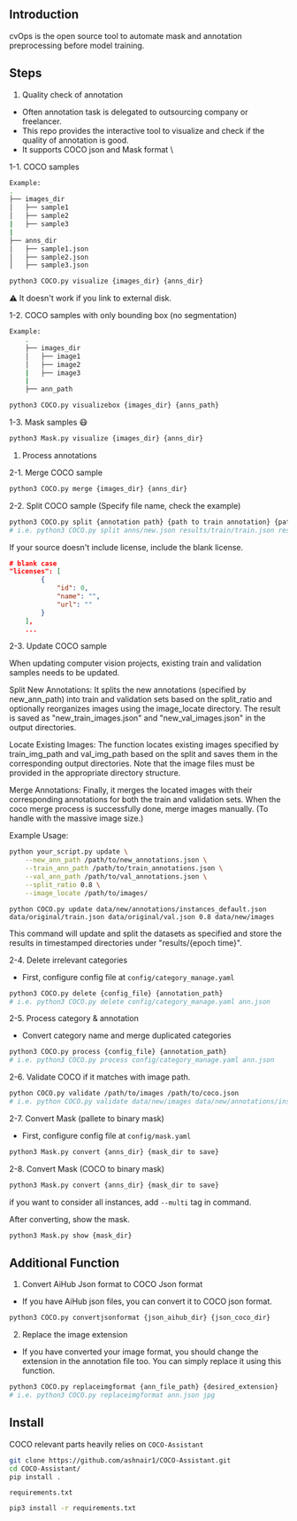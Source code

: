 ## Introduction
cvOps is the open source tool to automate mask and annotation preprocessing before model training.

## Steps

1. Quality check of annotation

- Often annotation task is delegated to outsourcing company or freelancer.
- This repo provides the interactive tool to visualize and check if the quality of annotation is good.
- It supports COCO json and Mask format \


1-1. COCO samples
```bash
Example:
.
├── images_dir
│   ├── sample1
│   ├── sample2
|   ├── sample3
|   
├── anns_dir
│   ├── sample1.json
│   ├── sample2.json
│   ├── sample3.json

python3 COCO.py visualize {images_dir} {anns_dir}
```
:warning: It doesn't work if you link to external disk.

1-2. COCO samples with only bounding box (no segmentation)
```bash
Example:
    .
    ├── images_dir
    │   ├── image1
    │   ├── image2
    |   ├── image3
    |
    ├── ann_path

python3 COCO.py visualizebox {images_dir} {anns_path}
```

1-3. Mask samples :mask:
```bash
python3 Mask.py visualize {images_dir} {anns_dir}
```

1. Process annotations

2-1. Merge COCO sample

```bash
python3 COCO.py merge {images_dir} {anns_dir}
```

2-2. Split COCO sample
(Specify file name, check the example)

```bash
python3 COCO.py split {annotation path} {path to train annotation} {path to test annotation} {split ratio between 0 and 1} {images path, optional}
# i.e. python3 COCO.py split anns/new.json results/train/train.json results/test/test.json 0.8 images
```
If your source doesn't include license, include the blank license.
```json
# blank case
"licenses": [
        {
            "id": 0,
            "name": "",
            "url": ""
        }
    ],
    ...
```

2-3. Update COCO sample

When updating computer vision projects, existing train and validation samples needs to be updated.

Split New Annotations: It splits the new annotations (specified by new_ann_path) into train and validation sets based on the split_ratio and optionally reorganizes images using the image_locate directory. The result is saved as "new_train_images.json" and "new_val_images.json" in the output directories.

Locate Existing Images: The function locates existing images specified by train_img_path and val_img_path based on the split and saves them in the corresponding output directories. Note that the image files must be provided in the appropriate directory structure.

Merge Annotations: Finally, it merges the located images with their corresponding annotations for both the train and validation sets.
When the coco merge process is successfully done, merge images manually. (To handle with the massive image size.)

Example Usage:
```bash
python your_script.py update \
    --new_ann_path /path/to/new_annotations.json \
    --train_ann_path /path/to/train_annotations.json \
    --val_ann_path /path/to/val_annotations.json \
    --split_ratio 0.8 \
    --image_locate /path/to/images/
```
`python COCO.py update data/new/annotations/instances_default.json data/original/train.json data/original/val.json 0.8 data/new/images`

This command will update and split the datasets as specified and store the results in timestamped directories under "results/{epoch time}".

2-4. Delete irrelevant categories
- First, configure config file at `config/category_manage.yaml`

``` bash
python3 COCO.py delete {config_file} {annotation_path}
# i.e. python3 COCO.py delete config/category_manage.yaml ann.json
```

2-5. Process category & annotation
- Convert category name and merge duplicated categories

```bash
python3 COCO.py process {config_file} {annotation_path}
# i.e. python3 COCO.py process config/category_manage.yaml ann.json
```

2-6. Validate COCO if it matches with image path.
```bash
python COCO.py validate /path/to/images /path/to/coco.json
# i.e. python COCO.py validate data/new/images data/new/annotations/instances_default.json
```

2-7. Convert Mask (pallete to binary mask)
- First, configure config file at `config/mask.yaml`

```bash
python3 Mask.py convert {anns_dir} {mask_dir to save} 
```

2-8. Convert Mask (COCO to binary mask)
```bash
python3 Mask.py convert {anns_dir} {mask_dir to save} 
```
if you want to consider all instances, add `--multi` tag in command.


After converting, show the mask.
```bash
python3 Mask.py show {mask_dir} 
```

## Additional Function

1. Convert AiHub Json format to COCO Json format
- If you have AiHub json files, you can convert it to COCO json format.
```bash
python3 COCO.py convertjsonformat {json_aihub_dir} {json_coco_dir}
```

2. Replace the image extension
- If you have converted your image format, you should change the extension in the annotation file too. You can simply replace it using this function.
```bash
python3 COCO.py replaceimgformat {ann_file_path} {desired_extension}
# i.e. python3 COCO.py replaceimgformat ann.json jpg
```

## Install

COCO relevant parts heavily relies on `COCO-Assistant`
```bash
git clone https://github.com/ashnair1/COCO-Assistant.git
cd COCO-Assistant/
pip install .
```
`requirements.txt`
```bash
pip3 install -r requirements.txt
```
